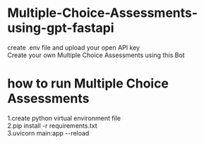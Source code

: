 # Multiple-Choice-Assessments-using-gpt-fastapi
create .env file and upload your open API key                                                                                                                                                                           
Create your own  Multiple Choice Assessments using this Bot                                                                                                                                                             
# how to run Multiple Choice Assessments                                                                                                                                                                                
1.create python virtual environment file                                                                                                                                                                                
2.pip install -r requirements.txt                                                                                                                                                                                       
3.uvicorn main:app --reload                                                                                                                                                                                             
